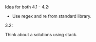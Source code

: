 Idea for both 4.1 - 4.2:

- Use regex and re from standard library.

3.2:

Think about a solutions using stack.